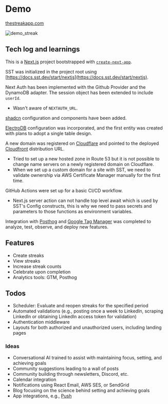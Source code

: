 # Demo

[thestreakapp.com](https://thestreakapp.com/)

![demo_streak](https://github.com/tamasbelinszky/thestreakapp/assets/31423611/d96395fc-24da-41b1-9dc2-110de61eb117)

## Tech log and learnings

This is a [Next.js](https://nextjs.org/) project bootstrapped with [`create-next-app`](https://github.com/vercel/next.js/tree/canary/packages/create-next-app).

SST was initialized in the project root using [https://docs.sst.dev/start/nextjs](https://docs.sst.dev/start/nextjs).

Next Auth has been implemented with the Github Provider and the DynamoDB adapter. The session object has been extended to include `userId`.

- Wasn't aware of `NEXTAUTH_URL`.

[shadcn](https://ui.shadcn.com/) configuration and components have been added.

[ElectroDB](https://electrodb.dev/en/core-concepts/introduction/) configuration was incorporated, and the first entity was created with plans to adopt a single table design.

A new domain was registered on [Cloudflare](https://www.cloudflare.com/) and pointed to the deployed [Cloudfront](https://aws.amazon.com/cloudfront/) distribution URL.

- Tried to set up a new hosted zone in Route 53 but it is not possible to change name servers on a newly registered domain on Cloudflare.
- When we set up a custom domain for a site with SST, we need to validate ownership via AWS Certificate Manager manually for the first time.

GitHub Actions were set up for a basic CI/CD workflow.

- Next.js server action can not handle top level await which is used by SST's Config constructs, this is why we need to pass secrets and parameters to those functions as environment variables.

Integration with [Posthog](https://posthog.com/) and [Google Tag Manager](https://tagmanager.google.com/) was completed to analyze, test, observe, and deploy new features.

## Features

- Create streaks
- View streaks
- Increase streak counts
- Celebrate upon completion
- Analytics tools: GTM, Posthog

## Todos

- Scheduler: Evaluate and reopen streaks for the specified period
- Automated validations (e.g., posting once a week to LinkedIn, scraping LinkedIn or obtaining LinkedIn access token for validation)
- Authentication middleware
- Layouts for both authorized and unauthorized users, including landing pages

### Ideas

- Conversational AI trained to assist with maintaining focus, setting, and achieving goals
- Community suggestions leading to a wall of posts
- Community building through newsletters, Discord, etc.
- Calendar integration
- Notifications using React Email, AWS SES, or SendGrid
- Blog focusing on the science behind setting and achieving goals
- App integrations, e.g., [Push](https://apps.apple.com/us/app/push-workout-build-muscle/id1621689462)
